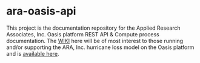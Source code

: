# ara-oasis-api
This project is the documentation repository for the Applied Research Associates, Inc. Oasis platform REST API &amp; Compute process documentation.  The [WIKI](https://github.com/ara-risk/ara-oasis-api/wiki) here will be of most interest to those running and/or supporting the ARA, Inc. hurricane loss model on the Oasis platform and is [available here](https://github.com/ara-risk/ara-oasis-api/wiki).
